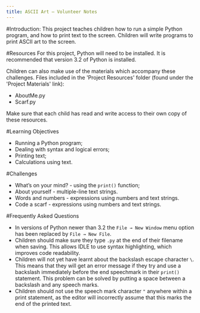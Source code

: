 ```yaml
---
title: ASCII Art — Volunteer Notes
---
```


#Introduction:
This project teaches children how to run a simple Python program, and how to print text to the screen. Children will write programs to print ASCII art to the screen.

#Resources
For this project, Python will need to be installed. It is recommended that version 3.2 of Python is installed.

Children can also make use of the materials which accompany these challenges. Files included in the 'Project Resources' folder (found under the 'Project Materials' link):

+ AboutMe.py
+ Scarf.py

Make sure that each child has read and write access to their own copy of these resources.

#Learning Objectives
+ Running a Python program;
+ Dealing with syntax and logical errors;
+ Printing text;
+ Calculations using text.


#Challenges
+ What’s on your mind? - using the `print()` function;
+ About yourself - multiple-line text strings.
+ Words and numbers - expressions using numbers and text strings.
+ Code a scarf - expressions using numbers and text strings.

#Frequently Asked Questions
+ In versions of Python newer than 3.2 the `File → New Window` menu option has been replaced by `File → New File`.
+ Children should make sure they type `.py` at the end of their filename when saving. This allows IDLE to use syntax highlighting, which improves code readability.
+ Children will not yet have learnt about the backslash escape character `\`. This means that they will get an error message if they try and use a backslash immediately before the end speechmark in their `print()` statement. This problem can be solved by putting a space between a backslash and any speech marks.
+ Children should not use the speech mark character `"` anywhere within a print statement, as the editor will incorrectly assume that this marks the end of the printed text.

